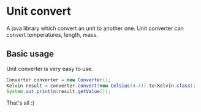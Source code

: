 # Unit convert

A java library which convert an unit to another one. Unit converter can convert temperatures, length, mass.

## Basic usage

Unit converter is very easy to use.
```java
Converter converter = new Converter();
Kelvin result = converter.convert(new Celsius(4.4)).to(Kelvin.class);
System.out.println(result.getValue());
```

That's all :)